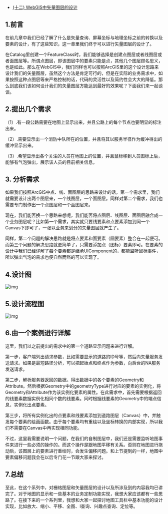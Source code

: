 - [(十二) WebGIS中矢量图层的设计](https://www.cnblogs.com/naaoveGIS/p/4003732.html)

## 1.前言

在前几章中我们已经了解了什么是矢量查询、屏幕坐标与地理坐标之前的转换以及要素的设计，有了这些知识，这一章里我们终于可以进行矢量图层的设计了。

在Catalog里创建一个FeatureClass时，我们能够选择是创建点图层或者线图层或者面图层等。所谓点图层，即该图层中的要素只能是点，其他几个图层顾名思义，也是如此。那么在WebGIS中，我们同样也可以按照ArcGIS里的这个设计思路来设计我们的矢量图层，虽然这个方法是肯定可行的，但是在实际的业务需求中，如果按照这种点图层等来严格控制的话，代码的灵活性以及简约性会大大的降低。那么到底我们该如何设计我们的矢量图层方能达到最好的效果呢？下面我们来一起谈谈。

## 2.提出几个需求

（1）.有一段公路需要在地图上显示出来，并且公路上的每个节点也要明显的标注出来。

（2）.需要显示出一个消防中队所在的位置，并且将其以服务半径作为缓冲得出的缓冲显示出来。

（3）.希望显示出各个关注的人员在地图上的位置，并且鼠标移到人员图标上后，能够有气泡弹出，展示该人员的目前相关信息。

## 3. 分析需求

如果我们按照ArcGIS中点、线、面图层的思路来设计的话，第一个需求里，我们就需要设计出两个图层来，一个线图层，一个面图层。同样对第二个需求，我们也需要专门制作出一个点图层和一个面图层来。

现在，我们能否换一个思路来想呢，我们能否将点图层、线图层、面图层融合成一个业务图层呢？比如第一个需求，其实就只要线要素和点要素添加到同一个Canvas下即可了，一张以业务来划分的矢量图层就产生了。

同样，第二个问题的解决思路就是将点要素和面要素（圆要素）整合在一起便可。而第三个问题的解决思路就更简单了，只需要添加点（图标）要素即可。在要素的设计中我们已经详解了每个要素都是继承UIComponent的，都能监听鼠标事件，所以弹出气泡的需求也便自然而然的可以实现了。

## 4.设计图

 ![img](https://images0.cnblogs.com/blog/656746/201410/020011545811230.jpg)

## 5.设计流程图

 ![img](https://images0.cnblogs.com/blog/656746/201410/020012090197941.png)

## 6.由一个案例进行详解

这里，我们以之前提出的需求中的第一个道路显示问题来进行详解。

第一步，客户端列出请求参数，比如需要显示的道路的ID号等，然后向矢量服务发送请求。如果是最短路径分析，可以把起始点和终点作为参数，向后台的NA服务发送请求。

第二步，解析服务器返回的数据。得出数据中的各个要素的Geometry和Attribute。然后根据Geometry中的geometryType进行对应的要素的实例化，将Geometry和Attribute作为该实例化要素的属性。在此需求中，首先需要根据返回的线要素数据实例化相同个数的线要素。同时根据线要素的Geometry中的端点信息，实例化出点要素。

第三步，将所有实例化出的点要素和线要素添加到道路图层（Canvas）中，并触发每个要素的绘画函数。由于每个要素均有重绘以及坐标转换的内部实现，所以我们不需要在Canvas中再实现相同功能。

不过，这里我需要说明一个问题，在我们的自制图层中，我们还是需要监听地图事件来进行一些必须的操作的。而这个操作是跟地图平移有关系。否则在地图进行拖动后，该图层上的要素进行重绘时，会发生偏移问题。和上节提到的一样，地图中要素偏移问题我会在以后专门花一节跟大家来探讨。

## 7.总结

至此，在这个系列中，对栅格图层和矢量图层的设计以及所涉及到的内容我均已讲完了。对于地图的显示和一些基本的业务定制功能实现，我想大家应该都有一些思路了。在接下来的一个系列里，我想和大家一起探讨地图工具栏中基本功能的设计实现，比如放大、缩小、平移、全图、I查询、兴趣点查询、定位等。